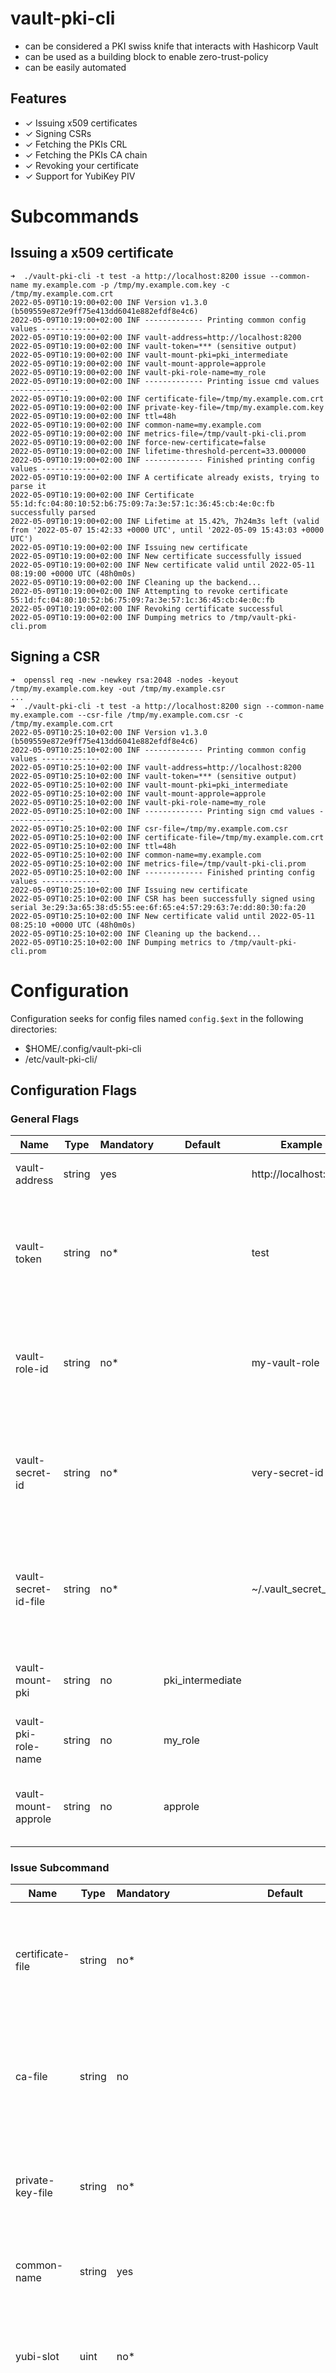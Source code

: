 # vault-pki-cli
- can be considered a PKI swiss knife that interacts with Hashicorp Vault
- can be used as a building block to enable zero-trust-policy
- can be easily automated

## Features
- ✓ Issuing x509 certificates
- ✓ Signing CSRs
- ✓ Fetching the PKIs CRL
- ✓ Fetching the PKIs CA chain
- ✓ Revoking your certificate
- ✓ Support for YubiKey PIV

# Subcommands

## Issuing a x509 certificate

```shell
➜  ./vault-pki-cli -t test -a http://localhost:8200 issue --common-name my.example.com -p /tmp/my.example.com.key -c /tmp/my.example.com.crt
2022-05-09T10:19:00+02:00 INF Version v1.3.0 (b509559e872e9ff75e413dd6041e882efdf8e4c6)
2022-05-09T10:19:00+02:00 INF ------------- Printing common config values -------------
2022-05-09T10:19:00+02:00 INF vault-address=http://localhost:8200
2022-05-09T10:19:00+02:00 INF vault-token=*** (sensitive output)
2022-05-09T10:19:00+02:00 INF vault-mount-pki=pki_intermediate
2022-05-09T10:19:00+02:00 INF vault-mount-approle=approle
2022-05-09T10:19:00+02:00 INF vault-pki-role-name=my_role
2022-05-09T10:19:00+02:00 INF ------------- Printing issue cmd values -------------
2022-05-09T10:19:00+02:00 INF certificate-file=/tmp/my.example.com.crt
2022-05-09T10:19:00+02:00 INF private-key-file=/tmp/my.example.com.key
2022-05-09T10:19:00+02:00 INF ttl=48h
2022-05-09T10:19:00+02:00 INF common-name=my.example.com
2022-05-09T10:19:00+02:00 INF metrics-file=/tmp/vault-pki-cli.prom
2022-05-09T10:19:00+02:00 INF force-new-certificate=false
2022-05-09T10:19:00+02:00 INF lifetime-threshold-percent=33.000000
2022-05-09T10:19:00+02:00 INF ------------- Finished printing config values -------------
2022-05-09T10:19:00+02:00 INF A certificate already exists, trying to parse it
2022-05-09T10:19:00+02:00 INF Certificate 55:1d:fc:04:80:10:52:b6:75:09:7a:3e:57:1c:36:45:cb:4e:0c:fb successfully parsed
2022-05-09T10:19:00+02:00 INF Lifetime at 15.42%, 7h24m3s left (valid from '2022-05-07 15:42:33 +0000 UTC', until '2022-05-09 15:43:03 +0000 UTC')
2022-05-09T10:19:00+02:00 INF Issuing new certificate
2022-05-09T10:19:00+02:00 INF New certificate successfully issued
2022-05-09T10:19:00+02:00 INF New certificate valid until 2022-05-11 08:19:00 +0000 UTC (48h0m0s)
2022-05-09T10:19:00+02:00 INF Cleaning up the backend...
2022-05-09T10:19:00+02:00 INF Attempting to revoke certificate 55:1d:fc:04:80:10:52:b6:75:09:7a:3e:57:1c:36:45:cb:4e:0c:fb
2022-05-09T10:19:00+02:00 INF Revoking certificate successful
2022-05-09T10:19:00+02:00 INF Dumping metrics to /tmp/vault-pki-cli.prom 
```

## Signing a CSR
```shell
➜  openssl req -new -newkey rsa:2048 -nodes -keyout /tmp/my.example.com.key -out /tmp/my.example.csr
...
➜  ./vault-pki-cli -t test -a http://localhost:8200 sign --common-name my.example.com --csr-file /tmp/my.example.com.csr -c /tmp/my.example.com.crt
2022-05-09T10:25:10+02:00 INF Version v1.3.0 (b509559e872e9ff75e413dd6041e882efdf8e4c6)
2022-05-09T10:25:10+02:00 INF ------------- Printing common config values -------------
2022-05-09T10:25:10+02:00 INF vault-address=http://localhost:8200
2022-05-09T10:25:10+02:00 INF vault-token=*** (sensitive output)
2022-05-09T10:25:10+02:00 INF vault-mount-pki=pki_intermediate
2022-05-09T10:25:10+02:00 INF vault-mount-approle=approle
2022-05-09T10:25:10+02:00 INF vault-pki-role-name=my_role
2022-05-09T10:25:10+02:00 INF ------------- Printing sign cmd values -------------
2022-05-09T10:25:10+02:00 INF csr-file=/tmp/my.example.com.csr
2022-05-09T10:25:10+02:00 INF certificate-file=/tmp/my.example.com.crt
2022-05-09T10:25:10+02:00 INF ttl=48h
2022-05-09T10:25:10+02:00 INF common-name=my.example.com
2022-05-09T10:25:10+02:00 INF metrics-file=/tmp/vault-pki-cli.prom
2022-05-09T10:25:10+02:00 INF ------------- Finished printing config values -------------
2022-05-09T10:25:10+02:00 INF Issuing new certificate
2022-05-09T10:25:10+02:00 INF CSR has been successfully signed using serial 3e:29:3a:65:38:d5:55:ee:6f:65:e4:57:29:63:7e:dd:80:30:fa:20
2022-05-09T10:25:10+02:00 INF New certificate valid until 2022-05-11 08:25:10 +0000 UTC (48h0m0s)
2022-05-09T10:25:10+02:00 INF Cleaning up the backend...
2022-05-09T10:25:10+02:00 INF Dumping metrics to /tmp/vault-pki-cli.prom

```

# Configuration
Configuration seeks for config files named `config.$ext` in the following directories:
- $HOME/.config/vault-pki-cli
- /etc/vault-pki-cli/

## Configuration Flags

### General Flags
| Name                 | Type   | Mandatory | Default          | Example               | Description                                                                          |
|----------------------|--------|-----------|------------------|-----------------------|--------------------------------------------------------------------------------------|
| vault-address        | string | yes       |                  | http://localhost:8200 | Address of the Vault server                                                          |
| vault-token          | string | no*       |                  | test                  | Token to access vault. Can not be used in conjunction with approle login.            |
| vault-role-id        | string | no*       |                  | my-vault-role         | AppRole id to login to Vault. Can not be used in conjunction with token auth.        |
| vault-secret-id      | string | no*       |                  | very-secret-id        | AppRole secret_id to login to Vault. Can not be used in conjunction with token auth. |
| vault-secret-id-file | string | no*       |                  | ~/.vault_secret_id    | File to read AppRole secret_id from. Can not be used in conjunction with token auth. |
| vault-mount-pki      | string | no        | pki_intermediate |                       | Vault path where the pki secret backend is mounted                                   |
| vault-pki-role-name  | string | no        | my_role          |                       | Name of the PKI role configured in Vault                                             |
| vault-mount-approle  | string | no        | approle          |                       | Vault path where the AppRole auth method is mounted                                  |

### Issue Subcommand
| Name                       | Type   | Mandatory | Default                                      | Description                                                                                                                                |
|----------------------------|--------|-----------|----------------------------------------------|--------------------------------------------------------------------------------------------------------------------------------------------|
| certificate-file           | string | no*       |                                              | File to write the certificate to. Can not be used when also specifying Yubikey Slot.                                                       |
| ca-file                    | string | no        |                                              | Fle to write the ca certificate to. Can not be used when also specifying Yubikey Slot.                                                     |
| private-key-file           | string | no*       |                                              | File to write the private key to. Can not be used when also specifying Yubikey Slot.                                                       |
| common-name                | string | yes       |                                              | The common-name (CN) for the x509 cert                                                                                                     |
| yubi-slot                  | uint   | no*       |                                              | Defines which [YubiKey slot](https://docs.yubico.com/yesdk/users-manual/application-piv/slots.html) to use. Uses hex format, example: 0x9a |
| yubi-pin                   | string | no        |                                              | Pin to unlock the YubiKey slot. If no PIN is provided, the tool asks you interactively for it.                                             |
| ip-sans                    | string | no        | []                                           | Specifies the requested IP Subject Alternative Names, in a comma-delimited list                                                            |
| alt-names                  | string | no        | []                                           | Specifies the requested Subject Alternative Names, in a comma-delimited list. These can be host names or email addresses.                  |
| force-new-certificate      | bool   | no        | false                                        | Flag to force issuing a new certificate, thus ignoring the `lifetime-threshold-percent` option                                             |
| lifetime-threshold-percent | float  | no        | 33.                                          | Threshold of certificate lifetime before requesting a new one                                                                              |
| ttl                        | string | no        | 48h                                          | Specifies requested Time To Live. Cannot be greater than the role's max_ttl value. If not provided, the role's ttl value will be used      |
| owner                      | string | no        |                                              | The owner of the written files                                                                                                             |
| group                      | string | no        |                                              | The group owner of the written files                                                                                                       |
| metrics-file               | string | no        | /var/lib/node_exporter/vault_pki_issuer.prom | File to write the prometheus metrics to                                                                                                    |

### Sign Subcommand
| Name                       | Type   | Mandatory | Default                                      | Description                                                                                                                            |
|----------------------------|--------|-----------|----------------------------------------------|----------------------------------------------------------------------------------------------------------------------------------------|
| certificate-file           | string | yes       |                                              | The file to write the certificate to                                                                                                   |
| csr-file                   | string | yes       |                                              | The file to read the CSR from                                                                                                          |
| common-name                | string | yes       |                                              | The common-name (CN) for the x509 cert                                                                                                 |
| ip-sans                    | string | no        | []                                           | Specifies the requested IP Subject Alternative Names, in a comma-delimited list                                                        |
| alt-names                  | string | no        | []                                           | Specifies the requested Subject Alternative Names, in a comma-delimited list. These can be host names or email addresses.              |
| ttl                        | string | no        | 48h                                          | Specifies requested Time To Live. Cannot be greater than the role's max_ttl value. If not provided, the role's ttl value will be used  |
| owner                      | string | no        |                                              | The owner of the written files                                                                                                         |
| group                      | string | no        |                                              | The group owner of the written files                                                                                                   |
| metrics-file               | string | no        | /var/lib/node_exporter/vault_pki_issuer.prom | File to write the prometheus metrics to                                                                                                |

# YubiKey PIV Support
YubiKey PIV support is based on the excellent [piv-go](https://github.com/go-piv/piv-go) library which relies on platform-dependent libraries. As it needs to be compiled using `CGO_ENABLED=1` only binaries without YubiKey support are found in the releases section.

## Build with YubiKey Support
The Makefile target `build-yubikey` leverages the go build tag `yubikey` and builds a binary with support for YubiKeys.

# Testing with Vault
The folder `assets/terraform/` contains Terraform code that spins up a local PKI to use with vault-pki-cli.

```shell
export VAULT_TOKEN=test
export VAULT_ADDR=http://localhost:8200
docker run --cap-add=IPC_LOCK -d -p 8200:8200 -e "VAULT_DEV_ROOT_TOKEN_ID=$VAULT_TOKEN" -e "VAULT_DEV_LISTEN_ADDRESS=0.0.0.0:8200" vault
terraform -chdir=assets/terraform apply -auto-approve
make build
./vault-pki-cli -a $VAULT_ADDR -t $VAULT_TOKEN issue -t test -c /tmp/test.crt -p /tmp/test.key --ca-file /tmp/test.ca.crt --common-name bla.example.com
```
